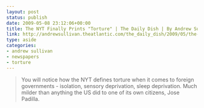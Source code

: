 ```yaml
---
layout: post
status: publish
date: 2009-05-08 23:12:06+00:00
title: The NYT Finally Prints "Torture" | The Daily Dish | By Andrew Sullivan
link: http://andrewsullivan.theatlantic.com/the_daily_dish/2009/05/the-nyt-finally-prints-torture.html
type: aside
categories:
- andrew sullivan
- newspapers
- torture
---
```


> You will notice how the NYT defines torture when it comes to foreign governments - isolation, sensory deprivation, sleep deprivation. Much milder than anything the US did to one of its own citizens, Jose Padilla.
